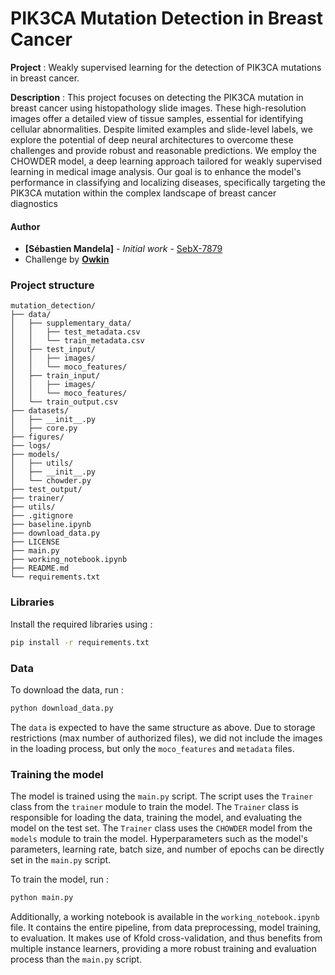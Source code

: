 # PIK3CA Mutation Detection in Breast Cancer
**Project** : Weakly supervised learning for the detection of PIK3CA mutations in breast cancer.

**Description** : This project focuses on detecting the PIK3CA mutation in breast cancer using histopathology slide images. These high-resolution images offer a detailed view of tissue samples, essential for identifying cellular abnormalities. Despite limited examples and slide-level labels, we explore the potential of deep neural architectures to overcome these challenges and provide robust and reasonable predictions.
We employ the CHOWDER model, a deep learning approach tailored for weakly supervised learning in medical image analysis. Our goal is to enhance the model's performance in classifying and localizing diseases, specifically targeting the PIK3CA mutation within the complex landscape of breast cancer diagnostics


#### Author 
- **[Sébastien Mandela]** - *Initial work* - [SebX-7879](https://github.com/SebX-7879)
- Challenge by [**Owkin**](https://www.owkin.com/)

### Project structure

```
mutation_detection/
├── data/
│   ├── supplementary_data/
│   │   ├── test_metadata.csv
│   │   └── train_metadata.csv
│   ├── test_input/
│   │   ├── images/
│   │   └── moco_features/
│   ├── train_input/
│   │   ├── images/
│   │   └── moco_features/
│   └── train_output.csv
├── datasets/
│   ├── __init__.py
│   ├── core.py
├── figures/
├── logs/
├── models/
│   ├── utils/
│   ├── __init__.py
│   └── chowder.py
├── test_output/
├── trainer/
├── utils/
├── .gitignore
├── baseline.ipynb
├── download_data.py
├── LICENSE
├── main.py
├── working_notebook.ipynb
├── README.md
└── requirements.txt
```

### Libraries
Install the required libraries using :
```bash
pip install -r requirements.txt
```

### Data
To download the data, run :
```bash
python download_data.py
```
The `data` is expected to have the same structure as above. Due to storage restrictions (max number of authorized files), we did not include the images in the loading process, but only the `moco_features` and `metadata` files. 


### Training the model 

The model is trained using the `main.py` script. The script uses the `Trainer` class from the `trainer` module to train the model. The `Trainer` class is responsible for loading the data, training the model, and evaluating the model on the test set. The `Trainer` class uses the `CHOWDER` model from the `models` module to train the model. Hyperparameters such as the model's parameters, learning rate, batch size, and number of epochs can be directly set in the `main.py` script.

To train the model, run :
```bash 
python main.py
```

Additionally, a working notebook is available in the `working_notebook.ipynb` file. It contains the entire pipeline, from data preprocessing, model training, to evaluation. It makes use of Kfold cross-validation, and thus benefits from multiple instance learners, providing a more robust training and evaluation process than the `main.py` script.


